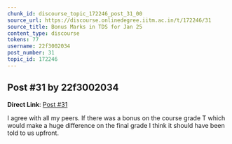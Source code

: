 ```yaml
---
chunk_id: discourse_topic_172246_post_31_00
source_url: https://discourse.onlinedegree.iitm.ac.in/t/172246/31
source_title: Bonus Marks in TDS for Jan 25
content_type: discourse
tokens: 77
username: 22f3002034
post_number: 31
topic_id: 172246
---
```


## Post #31 by 22f3002034

**Direct Link**: [Post #31](https://discourse.onlinedegree.iitm.ac.in/t/172246/31)

I agree with all my peers. If there was a bonus on the course grade T which would make a huge difference on the final grade I think it should have been told to us upfront.
